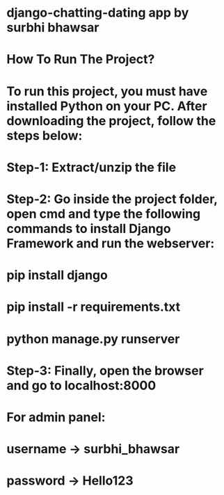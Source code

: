 # django-chatting-dating app  by surbhi bhawsar

# How To Run The Project?
# To run this project, you must have installed Python on your PC. After downloading the project, follow the steps below:
# Step-1: Extract/unzip the file

# Step-2: Go inside the project folder, open cmd and type the following commands to install Django Framework and run the webserver:
# pip install django
# pip install -r requirements.txt
# python manage.py runserver
# Step-3: Finally, open the browser and go to localhost:8000

# For admin panel:
# username -> surbhi_bhawsar
# password -> Hello123

